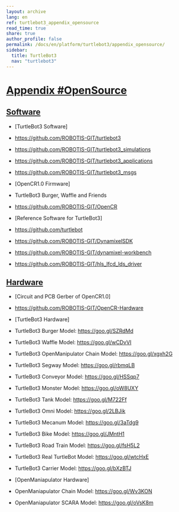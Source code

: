 ```yaml
---
layout: archive
lang: en
ref: turtlebot3_appendix_opensource
read_time: true
share: true
author_profile: false
permalink: /docs/en/platform/turtlebot3/appendix_opensource/
sidebar:
  title: TurtleBot3
  nav: "turtlebot3"
---
```


<div style="counter-reset: h1 20"></div>

# [Appendix #OpenSource](#appendix-opensource)

## [Software](#software)

- [TurtleBot3 Software]
 - https://github.com/ROBOTIS-GIT/turtlebot3
 - https://github.com/ROBOTIS-GIT/turtlebot3_simulations
 - https://github.com/ROBOTIS-GIT/turtlebot3_applications
 - https://github.com/ROBOTIS-GIT/turtlebot3_msgs

- [OpenCR1.0 Firmware]
 - TurtleBot3 Burger, Waffle and Friends
 - https://github.com/ROBOTIS-GIT/OpenCR

- [Reference Software for TurtleBot3]
 - https://github.com/turtlebot
 - https://github.com/ROBOTIS-GIT/DynamixelSDK
 - https://github.com/ROBOTIS-GIT/dynamixel-workbench
 - https://github.com/ROBOTIS-GIT/hls_lfcd_lds_driver

## [Hardware](#hardware)

- [Circuit and PCB Gerber of OpenCR1.0]
 - https://github.com/ROBOTIS-GIT/OpenCR-Hardware

- [TurtleBot3 Hardware]
 - TurtleBot3 Burger Model: https://goo.gl/SZRdMd
 - TurtleBot3 Waffle Model: https://goo.gl/wCDvVI
 - TurtleBot3 OpenManipulator Chain Model: https://goo.gl/xgxh2G
 - TurtleBot3 Segway Model: https://goo.gl/rbmqLB
 - TurtleBot3 Conveyor Model:	https://goo.gl/HSSqp7
 - TurtleBot3 Monster Model:	https://goo.gl/oW8UXY
 - TurtleBot3 Tank Model: https://goo.gl/M722Ff
 - TurtleBot3 Omni Model: https://goo.gl/2LBJik
 - TurtleBot3 Mecanum Model: https://goo.gl/3aTdg9
 - TurtleBot3 Bike Model: https://goo.gl/JMntH1
 - TurtleBot3 Road Train Model: https://goo.gl/fsH5L2
 - TurtleBot3 Real TurtleBot Model:	https://goo.gl/wtcHxE
 - TurtleBot3 Carrier Model:	https://goo.gl/bXzBTJ

- [OpenManiapulator Hardware]
 - OpenManiapulator Chain Model:	https://goo.gl/Wv3KON
 - OpenManiapulator SCARA Model:	https://goo.gl/oVsK8m
